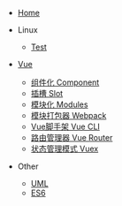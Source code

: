 <!-- docs/_sidebar.md -->

* [Home](/)

* Linux
  * [Test](/Linux/a.md)

* [Vue](/Vue/)
  * [组件化 Component](Vue/Component.md)
  * [插槽 Slot](Vue/Slot.md)
  * [模块化 Modules](Vue/Modules.md)
  * [模块打包器 Webpack](Vue/Webpack.md)
  * [Vue脚手架 Vue CLI](Vue/Vue_CLI.md)
  * [路由管理器 Vue Router](Vue/Vue_Router.md)
  * [状态管理模式 Vuex](Vue/Vuex.md)

* Other
  * [UML](Others/UML/UML.md)
  * [ES6](Others/ES6/)
